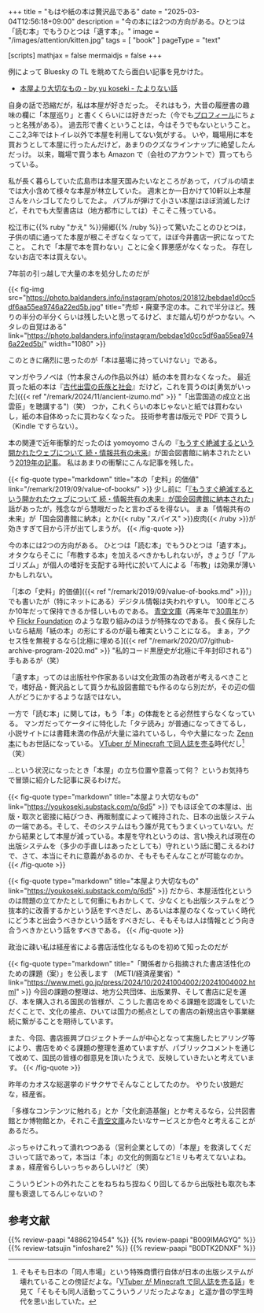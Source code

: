 +++
title = "もはや紙の本は贅沢品である"
date =  "2025-03-04T12:56:18+09:00"
description = "今の本には2つの方向がある。ひとつは「読む本」でもうひとつは「遺す本」。"
image = "/images/attention/kitten.jpg"
tags = [ "book" ]
pageType = "text"

[scripts]
  mathjax = false
  mermaidjs = false
+++

例によって Bluesky の TL を眺めてたら面白い記事を見かけた。

- [本屋より大切なもの - by yu koseki - たよりない話](https://youkoseki.substack.com/p/6d5)

自身の話で恐縮だが，私は本屋が好きだった。
それはもう，大昔の履歴書の趣味の欄に「本屋巡り」と書くくらいには好きだった（今でも[プロフィール](https://baldanders.info/profile/)にちょっと名残がある）。
過去形で書くということは，今はそうでもないということ。
ここ2,3年ではトイレ以外で本屋を利用してない気がする。
いや，職場用に本を買おうとして本屋に行ったんだけど，あまりのクズなラインナップに絶望したんだっけ。
以来，職場で買う本も Amazon で（会社のアカウントで）買ってもらっている。

私が長く暮らしていた広島市は本屋天国みたいなところがあって，バブルの頃までは大小含めて様々な本屋が林立していた。
週末とか一日かけて10軒以上本屋さんをハシゴしてたりしてたよ。
バブルが弾けて小さい本屋はほぼ消滅したけど，それでも大型書店は（地方都市にしては）そこそこ残っている。

松江市に{{% ruby "かえ" %}}帰郷{{% /ruby %}}って驚いたことのひとつは，子供の頃に通ってた本屋が根こそぎなくなってて，ほぼ今井書店一択になってたこと。
これで「本屋で本を買わない」ことに全く罪悪感がなくなった。
存在しないお店で本は買えない。

7年前の引っ越しで大量の本を処分したのだが

{{< fig-img src="https://photo.baldanders.info/instagram/photos/201812/bebdae1d0cc5df6aa55ea9746a22ed5b.jpg" title="売却・廃棄予定の本。これで半分ほど。残りの半分の半分くらいは残したいと思ってるけど、まだ踏ん切りがつかない。ヘタレの自覚はある" link="https://photo.baldanders.info/instagram/bebdae1d0cc5df6aa55ea9746a22ed5b/" width="1080" >}}

このときに痛烈に思ったのが「本は墓場に持っていけない」である。

マンガやラノベは（竹本泉さんの作品以外は）紙の本を買わなくなった。
最近買った紙の本は『[古代出雲の氏族と社会](https://www.amazon.co.jp/dp/4886219454?tag=baldandersinf-22&linkCode=ogi&th=1&psc=1 "古代出雲の氏族と社会 (47) (同成社古代史選書 47) | 武廣 亮平 |本 | 通販 | Amazon")』だけど，これを買うのは[勇気がいった]({{< ref "/remark/2024/11/ancient-izumo.md" >}} "「出雲国造の成立と出雲臣」を聴講する")（笑） つか，これくらいの本じゃないと紙では買わないし，紙の本自体めったに買わなくなった。
技術参考書は版元で PDF で買うし（Kindle ですらない）。

本の関連で近年衝撃的だったのは yomoyomo さんの『[もうすぐ絶滅するという開かれたウェブについて 続・情報共有の未来](https://tatsu-zine.com/books/infoshare2 "もうすぐ絶滅するという開かれたウェブについて 続・情報共有の未来 - 達人出版会")』が国会図書館に納本されたという[2019年の記事](https://yamdas.hatenablog.com/entry/20190609/openweb "『もうすぐ絶滅するという開かれたウェブについて 続・情報共有の未来』が国会図書館に納本された - YAMDAS現更新履歴")。
私はあまりの衝撃にこんな記事を残した。

{{< fig-quote type="markdown" title="本の「史料」的価値" link="/remark/2019/09/value-of-books/" >}}
少し前に「[『もうすぐ絶滅するという開かれたウェブについて 続・情報共有の未来』が国会図書館に納本された](https://yamdas.hatenablog.com/entry/20190609/openweb)」話があったが，残念ながら慧眼だったと言わざるを得ない。
まぁ「情報共有の未来」が「国会図書館に納本」とか{{< ruby "スパイス" >}}皮肉{{< /ruby >}}が効きすぎて目から汗が出てしまうが。
{{< /fig-quote >}}

今の本には2つの方向がある。
ひとつは「読む本」でもうひとつは「遺す本」。
オタクならそこに「布教する本」を加えるべきかもしれないが，きょうび「アルゴリズム」が個人の嗜好を支配する時代に於いて人による「布教」は効果が薄いかもしれない。

「[本の「史料」的価値]({{< ref "/remark/2019/09/value-of-books.md" >}})」でも書いたが（特にネットにある）デジタル情報は失われやすい。
100年どころか10年だって保持できるか怪しいものである。
[青空文庫](https://www.aozora.gr.jp/ "青空文庫 Aozora Bunko")（再来年で[30周年](https://www.aozora.gr.jp/cards/001790/card56572.html "図書カード：青空文庫の提案")か）や [Flickr Foundation](https://www.flickr.org/ "Flickr Foundation") のような取り組みのほうが特殊なのである。
長く保存したいなら結局「紙の本」の形にするのが最も確実ということになる。
まぁ，アクセス性を無視するなら[北極に埋める]({{< ref "/remark/2020/07/github-archive-program-2020.md" >}} "私的コード黒歴史が北極に千年封印される")手もあるが（笑）

「遺す本」ってのは出版社や作家あるいは文化政策の為政者が考えるべきことで，嗜好品・贅沢品として買うか私設図書館でも作るのなら別だが，その辺の個人がどうにかするような話ではない。

一方で「読む本」に関しては，もう「本」の体裁をとる必然性すらなくなっている。
マンガだってケータイに特化した「タテ読み」が普通になってきてるし，小説サイトには書籍未満の作品が大量に溢れているし，今や大量になった [Zenn 本](https://zenn.dev/books/explore "本を探す | Zenn")にもお世話になっている。
[VTuber が Minecraft で同人誌を売る](https://www.youtube.com/watch?v=4sQElSwaR7o)時代だし[^d1]（笑）

[^d1]: そもそも日本の「同人市場」という特殊商慣行自体が日本の出版システムが壊れていることの傍証だよな。「[VTuber が Minecraft で同人誌を売る話](https://www.youtube.com/watch?v=4sQElSwaR7o)」を見て「そもそも同人活動ってこういうノリだったよなぁ」と遥か昔の学生時代を思い出していた。

...という状況になったとき「本屋」の立ち位置や意義って何？ というお気持ちで冒頭に紹介した記事に戻るわけだ。

{{< fig-quote type="markdown" title="本屋より大切なもの" link="https://youkoseki.substack.com/p/6d5" >}}
でもほぼ全ての本屋は、出版・取次と密接に結びつき、再販制度によって維持された、日本の出版システムの一端である。そして、そのシステムはもう誰が見てもうまくいっていない。だから結果として本屋が減っている。本屋を守れというのは、言い換えれば現在の出版システムを（多少の手直しはあったとしても）守れという話に聞こえるわけで、さて、本当にそれに意義があるのか、そもそもそんなことが可能なのか。
{{< /fig-quote >}}

{{< fig-quote type="markdown" title="本屋より大切なもの" link="https://youkoseki.substack.com/p/6d5" >}}
だから、本屋活性化というのは問題の立てかたとして何重にもおかしくて、少なくとも出版システムをどう抜本的に改善するかという話をすべきだし、あるいは本屋のなくなっていく時代にどう本と出会うべきかという話をすべきだし、そもそもは人は情報とどう向き合うべきかという話をすべきである。
{{< /fig-quote >}}

政治に疎い私は経産省による書店活性化なるものを初めて知ったのだが

{{< fig-quote type="markdown" title="「関係者から指摘された書店活性化のための課題（案）」を公表します （METI/経済産業省）" link="https://www.meti.go.jp/press/2024/10/20241004002/20241004002.html" >}}
今回の課題の整理は、地方公共団体、出版業界、そして書店に足を運び、本を購入される国民の皆様が、こうした書店をめぐる課題を認識をしていただくことで、文化の接点、ひいては国力の拠点としての書店の新規出店や事業継続に繋がることを期待しています。

また、今回、書店振興プロジェクトチームが中心となって実施したヒアリング等により、書店をめぐる課題の整理を進めていますが、パブリックコメントを通じて改めて、国民の皆様の御意見を頂いたうえで、反映していきたいと考えています。
{{< /fig-quote >}}

昨年のカオスな総選挙のドサクサでそんなことしてたのか。
やりたい放題だな，経産省。

「多様なコンテンツに触れる」とか「文化創造基盤」とか考えるなら，公共図書館とか博物館とか，それこそ[青空文庫](https://www.aozora.gr.jp/ "青空文庫 Aozora Bunko")みたいなサービスとか色々と考えることがあるだろ。

ぶっちゃけこれって潰れつつある（営利企業としての）「本屋」を救済してくださいって話であって，本当は「本」の文化的側面など1ミリも考えてないよね。
まぁ，経産省らしいっちゃあらしいけど（笑）

こういうピントの外れたことをねちねち捏ねくり回してるから出版社も取次も本屋も衰退してるんじゃないの？

## 参考文献

{{% review-paapi "4886219454" %}} <!-- 古代出雲の氏族と社会 -->
{{% review-paapi "B009IMAGYQ" %}} <!-- 犬とハサミは使いよう -->
{{% review-tatsujin "infoshare2" %}} <!-- 続・情報共有の未来 -->
{{% review-paapi "B0DTK2DNXF" %}} <!-- ブック・ウォーズ -->

